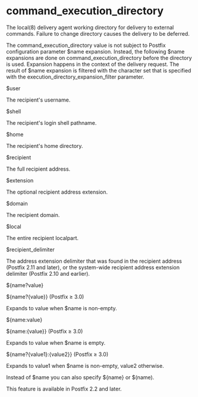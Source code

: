 # command_execution_directory 

 The local(8) delivery agent working directory for delivery to
external commands.  Failure to change directory causes the delivery
to be deferred. 

 The command_execution_directory value is not subject to Postfix
configuration parameter $name expansion. Instead, the following
$name expansions are done on command_execution_directory before the
directory is used. Expansion happens in the context
of the delivery request.  The result of $name expansion is filtered
with the character set that is specified with the
execution_directory_expansion_filter parameter.  



$user

The recipient's username. 

$shell

The recipient's login shell pathname. 

$home

The recipient's home directory. 

$recipient

The full recipient address. 

$extension

The optional recipient address extension. 

$domain

The recipient domain. 

$local

The entire recipient localpart. 

$recipient_delimiter

The address extension delimiter that was found in the recipient
address (Postfix 2.11 and later), or the system-wide recipient
address extension delimiter (Postfix 2.10 and earlier). 

${name?value}

${name?{value}} (Postfix &ge; 3.0)

Expands to value when $name is non-empty. 

${name:value}

${name:{value}} (Postfix &ge; 3.0)

Expands to value when $name is empty. 

${name?{value1}:{value2}} (Postfix &ge; 3.0)

Expands to value1 when $name is non-empty,
value2 otherwise. 




Instead of $name you can also specify ${name} or $(name).


 This feature is available in Postfix 2.2 and later. 


